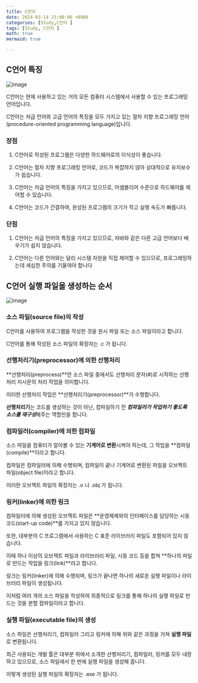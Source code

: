 ```yaml
---
title: C언어
date: 2024-03-14 23:00:00 +0900
categories: [Study,C언어 ]
tags: [Study, C언어 ]
math: true
mermaid: true

---
```


## **C언어 특징**

![image](https://github.com/ararp1006/mainProject/assets/130068083/b99bcb99-8fa1-4e8f-bcc0-06c4127449d7)

C언어는 현재 사용하고 있는 거의 모든 컴퓨터 시스템에서 사용할 수 있는 프로그래밍 언어입니다.

C언어는 저급 언어와 고급 언어의 특징을 모두 가지고 있는 절차 지향 프로그래밍 언어(procedure-oriented programming language)입니다.



### **장점**

1. C언어로 작성된 프로그램은 다양한 하드웨어로의 이식성이 좋습니다.

2. C언어는 절차 지향 프로그래밍 언어로, 코드가 복잡하지 않아 상대적으로 유지보수가 쉽습니다.

3. C언어는 저급 언어의 특징을 가지고 있으므로, 어셈블리어 수준으로 하드웨어를 제어할 수 있습니다.

4. C언어는 코드가 간결하여, 완성된 프로그램의 크기가 작고 실행 속도가 빠릅니다.



### **단점**

1. C언어는 저급 언어의 특징을 가지고 있으므로, 자바와 같은 다른 고급 언어보다 배우기가 쉽지 않습니다.

2. C언어는 다른 언어와는 달리 시스템 자원을 직접 제어할 수 있으므로, 프로그래밍하는데 세심한 주의를 기울여야 합니다



## **C언어 실행 파일을 생성하는 순서**

![image](https://github.com/ararp1006/mainProject/assets/130068083/28217dbd-01cb-4f79-8152-e2d6abdb0244)


### **소스 파일(source file)의 작성**


C언어를 사용하여 프로그램을 작성한 것을 원시 파일 또는 소스 파일이라고 합니다.

C언어를 통해 작성된 소스 파일의 확장자는 .c 가 됩니다.


### **선행처리기(preprocessor)에 의한 선행처리**

**선행처리(preprocess)**란 소스 파일 중에서도 선행처리 문자(#)로 시작하는 선행처리 지시문의 처리 작업을 의미합니다.

이러한 선행처리 작업은 **선행처리기(preprocessor)**가 수행합니다.

**선행처리기**는 코드를 생성하는 것이 아닌, 컴파일하기 전 ***컴파일러가 작업하기 좋도록 소스를 재구성***해주는 역할만을 합니다.


### **컴파일러(compiler)에 의한 컴파일**

소스 파일을 컴퓨터가 알아볼 수 있는 **기계어로 변환**시켜야 하는데, 그 작업을 **컴파일(compile)**이라고 합니다.

컴파일은 컴파일러에 의해 수행되며, 컴파일이 끝나 기계어로 변환된 파일을 오브젝트 파일(object file)이라고 합니다.

이러한 오브젝트 파일의 확장자는 .o 나 .obj 가 됩니다.


### **링커(linker)에 의한 링크**

컴파일러에 의해 생성된 오브젝트 파일은 **운영체제와의 인터페이스를 담당하는 시동 코드(start-up code)**를 가지고 있지 않습니다.

또한, 대부분의 C 프로그램에서 사용하는 C 표준 라이브러리 파일도 포함되어 있지 않습니다.

이때 하나 이상의 오브젝트 파일과 라이브러리 파일, 시동 코드 등을 합쳐 **하나의 파일로 만드는 작업을 링크(link)**라고 합니다.

링크는 링커(linker)에 의해 수행되며, 링크가 끝나면 하나의 새로운 실행 파일이나 라이브러리 파일이 생성됩니다.

이처럼 여러 개의 소스 파일을 작성하여 최종적으로 링크를 통해 하나의 실행 파일로 만드는 것을 분할 컴파일이라고 합니다.


### **실행 파일(executable file)의 생성**

소스 파일은 선행처리기, 컴파일러 그리고 링커에 의해 위와 같은 과정을 거쳐 **실행 파일**로 변환됩니다.

최근 사용되는 개발 툴은 대부분 위에서 소개한 선행처리기, 컴파일러, 링커를 모두 내장하고 있으므로, 소스 파일에서 한 번에 실행 파일을 생성해 줍니다.

이렇게 생성된 실행 파일의 확장자는 .exe 가 됩니다.